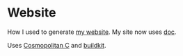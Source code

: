 # Website

How I used to generate [my website](https://judah-caruso.github.io). My site now uses [doc](https://github.com/judah-caruso/doc).

Uses [Cosmopolitan C](https://github.com/jart/cosmopolitan) and [buildkit](https://github.com/judah-caruso/buildkit).
